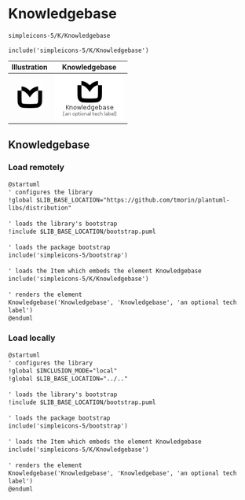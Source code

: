 # Knowledgebase


```text
simpleicons-5/K/Knowledgebase
```

```text
include('simpleicons-5/K/Knowledgebase')
```



| Illustration | Knowledgebase |
| :---: | :---: |
| ![illustration for Illustration](../../simpleicons-5/K/Knowledgebase.png) | ![illustration for Knowledgebase](../../simpleicons-5/K/Knowledgebase.Local.png) |




## Knowledgebase

### Load remotely
```plantuml
@startuml
' configures the library
!global $LIB_BASE_LOCATION="https://github.com/tmorin/plantuml-libs/distribution"

' loads the library's bootstrap
!include $LIB_BASE_LOCATION/bootstrap.puml

' loads the package bootstrap
include('simpleicons-5/bootstrap')

' loads the Item which embeds the element Knowledgebase
include('simpleicons-5/K/Knowledgebase')

' renders the element
Knowledgebase('Knowledgebase', 'Knowledgebase', 'an optional tech label')
@enduml
```

### Load locally
```plantuml
@startuml
' configures the library
!global $INCLUSION_MODE="local"
!global $LIB_BASE_LOCATION="../.."

' loads the library's bootstrap
!include $LIB_BASE_LOCATION/bootstrap.puml

' loads the package bootstrap
include('simpleicons-5/bootstrap')

' loads the Item which embeds the element Knowledgebase
include('simpleicons-5/K/Knowledgebase')

' renders the element
Knowledgebase('Knowledgebase', 'Knowledgebase', 'an optional tech label')
@enduml
```

